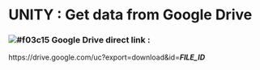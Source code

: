 # UNITY : Get data from Google Drive


### ![#f03c15](https://via.placeholder.com/15/f03c15/000000?text=+) Google Drive direct link :

ht<span>tps://drive<span>.google<span>.com/uc?export=download&id=***FILE_ID***

